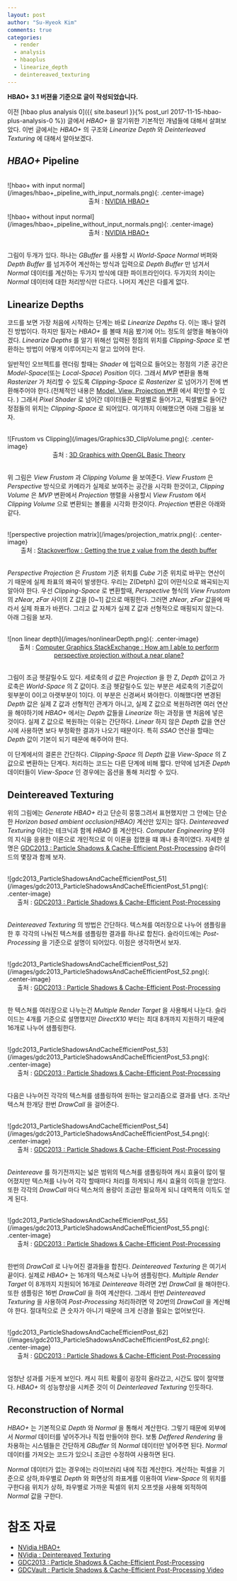 ```yaml
---
layout: post
author: "Su-Hyeok Kim"
comments: true
categories:
  - render
  - analysis
  - hbaoplus
  - linearize_depth
  - deintereaved_texturing
---
```


__HBAO+ 3.1 버젼을 기준으로 글이 작성되었습니다.__

이전 [hbao plus analysis 0]({{ site.baseurl }}{% post_url 2017-11-15-hbao-plus-analysis-0 %}) 글에서 _HBAO+_ 을 알기위한 기본적인 개념들에 대해서 살펴보았다. 이번 글에서는 _HBAO+_ 의 구조와 _Linearize Depth_ 와 _Deinterleaved Texturing_ 에 대해서 알아보겠다.

## _HBAO+_ Pipeline

<br/>
![hbao+ with input normal](/images/hbao+_pipeline_with_input_normals.png){: .center-image}
<center>출처 : <a href="http://docs.nvidia.com/gameworks/content/gameworkslibrary/visualfx/hbao/index.html">NVIDIA HBAO+</a>
</center>

<br/>
![hbao+ without input normal](/images/hbao+_pipeline_without_input_normals.png){: .center-image}
<center>출처 : <a href="http://docs.nvidia.com/gameworks/content/gameworkslibrary/visualfx/hbao/index.html">NVIDIA HBAO+</a>
</center>
<br/>

그림이 두개가 있다. 하나는 _GBuffer_ 를 사용할 시 _World-Space Normal_ 버퍼와 _Depth Buffer_ 를 넘겨주어 계산하는 방식과 입력으로 _Depth Buffer_ 만 넘겨서 _Normal_ 데이터를 계산하는 두가지 방식에 대한 파이프라인이다. 두가지의 차이는 _Normal_ 데이터에 대한 처리방식만 다르다. 나머지 계산은 다를게 없다.

## Linearize Depths

코드를 보면 가장 처음에 시작하는 단계는 바로 _Linearize Depths_ 다. 이는 꽤나 알려진 방법이다. 하지만 필자는 _HBAO+_ 를 볼때 처음 봤기에 어느 정도의 설명을 해놓아야겠다. _Linearize Depths_ 를 알기 위해선 입력된 정점의 위치를 _Clipping-Space_ 로 변환하는 방법이 어떻게 이루어지는지 알고 있어야 한다.

일반적인 오브젝트를 렌더링 할때는 _Shader_ 에 입력으로 들어오는 정점의 기준 공간은 _Model-Space_(또는 _Local-Space_) _Position_ 이다. 그래서 _MVP_ 변환을 통해 _Rasterizer_ 가 처리할 수 있도록 _Clipping-Space_ 로 _Rasterizer_ 로 넘어가기 전에 변환해주어야 한다.(전체적인 내용은 [Model, View, Projection 변환](https://docs.google.com/presentation/d/10VzsjfifKJlRTHDlBq7e8vNBTu4D5jOWUF87KYYGwlk/edit#slide=id.g25f88339be_0_0) 에서 확인할 수 있다.
) 그래서 _Pixel Shader_ 로 넘어간 데이터들은 픽셀별로 들어가고, 픽셀별로 들어간 정점들의 위치는 _Clipping-Space_ 로 되어있다. 여기까지 이해했으면 아래 그림을 보자.

<br/>
![Frustom vs Clipping](/images/Graphics3D_ClipVolume.png){: .center-image}
<center>출처 : <a href="https://www.ntu.edu.sg/home/ehchua/programming/opengl/CG_BasicsTheory.html">3D Graphics with OpenGL Basic Theory</a>
</center>
<br/>

위 그림은 _View Frustom_ 과 _Clipping Volume_ 을 보여준다. _View Frustom_ 은 _Perspective_ 방식으로 카메라가 실제로 보여주는 공간을 시각화 한것이고, _Clipping Volume_ 은 _MVP_ 변환에서 _Projection_ 행렬을 사용할시 _View Frustom_ 에서 _Clipping Volume_ 으로 변환되는 볼륨을 시각화 한것이다. _Projection_ 변환은 아래와 같다.

<br/>
![perspective projection matrix](/images/projection_matrix.png){: .center-image}
<center>출처 : <a href="https://stackoverflow.com/questions/6652253/getting-the-true-z-value-from-the-depth-buffer
">Stackoverflow : Getting the true z value from the depth buffer</a>
</center>
<br/>

_Perspective Projection_ 은 _Frustom_ 기준 위치를 _Cube_ 기준 위치로 바꾸는 연산이기 때문에 실제 좌표의 왜곡이 발생한다. 우리는 Z(Detph) 값이 어떤식으로 왜곡되는지 알아야 한다. 우선 _Clipping-Space_ 로 변환할때, _Perspective_ 형식의 _View Frustom_ 의 _zNear_, _zFar_ 사이의 Z 값을 [0~1] 값으로 매핑한다. 그러면 _zNear_, _zFar_ 값을에 따라서 실제 좌표가 바뀐다. 그리고 값 자체가 실제 Z 값과 선형적으로 매핑되지 않는다. 아래 그림을 보자.

<br/>
![non linear depth](/images/nonlinearDepth.png){: .center-image}
<center>출처 : <a href="https://computergraphics.stackexchange.com/questions/5116/how-am-i-able-to-perform-perspective-projection-without-a-near-plane">Computer Graphics StackExchange : How am I able to perform perspective projection without a near plane?</a>
</center>
<br/>

그림이 조금 헷갈릴수도 있다. 세로축의 _d_ 값은 _Projection_ 을 한 Z, _Depth_ 값이고 가로축은 _World-Space_ 의 Z 값이다. 조금 헷갈릴수도 있는 부분은 세로축의 기준값이 윗부분이 0이고 아랫부분이 1이다. 이 부분은 신경써서 봐야한다. 이해했다면 변경된 _Depth_ 값은 실제 Z 값과 선형적인 관계가 아니고, 실제 Z 값으로 복원하려면 여러 연산을 해야하기에 _HBAO+_ 에서는 _Depth_ 값들을 _Linearize_ 하는 과정을 맨 처음에 넣은 것이다. 실제 Z 값으로 복원하는 이유는 간단하다. _Linear_ 하지 않은 _Depth_ 값을 연산시에 사용하면 보다 부정확한 결과가 나오기 때문이다. 특히 _SSAO_ 연산을 할때는 _Depth_ 값이 기본이 되기 때문에 해주어야 한다.

이 단계에서의 결론은 간단하다. _Clipping-Space_ 의 _Depth_ 값을 _View-Space_ 의 Z 값으로 변환하는 단계다. 처리하는 코드는 다른 단계에 비해 짧다. 만약에 넘겨준 _Depth_ 데이터들이 _View-Space_ 인 경우에는 옵션을 통해 처리할 수 있다.

## Deintereaved Texturing

위의 그림에는 _Generate HBAO+_ 라고 단순히 뭉뚱그려서 표현했지만 그 안에는 단순한 _Horizon based ambient occlusion(HBAO)_ 계산만 있지는 않다. _Deintereaved Texturing_ 이라는 테크닉과 함께 _HBAO_ 를 계산한다. _Computer Engineering_ 분야의 지식을 응용한 이론으로 개인적으로 이 이론을 접했을 떄 꽤나 충격이였다. 자세한 설명은 [GDC2013 : Particle Shadows & Cache-Efficient Post-Processing](https://developer.nvidia.com/sites/default/files/akamai/gamedev/docs/BAVOIL_ParticleShadowsAndCacheEfficientPost.pdf) 슬라이드의 몇장과 함께 보자.

<br/>
![gdc2013_ParticleShadowsAndCacheEfficientPost_51](/images/gdc2013_ParticleShadowsAndCacheEfficientPost_51.png){: .center-image}
<center>출처 : <a href="https://developer.nvidia.com/sites/default/files/akamai/gamedev/docs/BAVOIL_ParticleShadowsAndCacheEfficientPost.pdf">GDC2013 : Particle Shadows & Cache-Efficient Post-Processing</a>
</center>
<br/>

_Deintereaved Texturing_ 의 방법은 간단하다. 텍스쳐를 여러장으로 나누어 샘플링을 한 후 각각의 나눠진 텍스쳐를 샘플링한 결과를 하나로 합친다. 슬라이드에는 _Post-Processing_ 을 기준으로 설명이 되어있다. 이점은 생각하면서 보자.

<br/>
![gdc2013_ParticleShadowsAndCacheEfficientPost_52](/images/gdc2013_ParticleShadowsAndCacheEfficientPost_52.png){: .center-image}
<center>출처 : <a href="https://developer.nvidia.com/sites/default/files/akamai/gamedev/docs/BAVOIL_ParticleShadowsAndCacheEfficientPost.pdf">GDC2013 : Particle Shadows & Cache-Efficient Post-Processing</a>
</center>
<br/>

한 텍스쳐를 여러장으로 나누는건 _Multiple Render Target_ 을 사용해서 나눈다. 슬라이드는 4개를 기준으로 설명했지만 _DirectX10_ 부터는 최대 8개까지 지원하기 때문에 16개로 나누어 샘플링한다.

<br/>
![gdc2013_ParticleShadowsAndCacheEfficientPost_53](/images/gdc2013_ParticleShadowsAndCacheEfficientPost_53.png){: .center-image}
<center>출처 : <a href="https://developer.nvidia.com/sites/default/files/akamai/gamedev/docs/BAVOIL_ParticleShadowsAndCacheEfficientPost.pdf">GDC2013 : Particle Shadows & Cache-Efficient Post-Processing</a>
</center>
<br/>

다음은 나누어진 각각의 텍스쳐를 샘플링하여 원하는 알고리즘으로 결과를 낸다. 조각난 텍스쳐 한개당 한번 _DrawCall_ 을 걸어준다.

<br/>
![gdc2013_ParticleShadowsAndCacheEfficientPost_54](/images/gdc2013_ParticleShadowsAndCacheEfficientPost_54.png){: .center-image}
<center>출처 : <a href="https://developer.nvidia.com/sites/default/files/akamai/gamedev/docs/BAVOIL_ParticleShadowsAndCacheEfficientPost.pdf">GDC2013 : Particle Shadows & Cache-Efficient Post-Processing</a>
</center>
<br/>

_Deintereave_ 를 하기전까지는 넓은 범위의 텍스쳐를 샘플링하여 캐시 효율이 많이 떨어졌지만 텍스쳐를 나누어 각각 할때마다 처리를 하게되니 캐시 효율의 이득을 얻었다. 또한 각각의 _DrawCall_ 마다 텍스쳐의 용량이 조금만 필요하게 되니 대역폭의 이득도 얻게 된다.

<br/>
![gdc2013_ParticleShadowsAndCacheEfficientPost_55](/images/gdc2013_ParticleShadowsAndCacheEfficientPost_55.png){: .center-image}
<center>출처 : <a href="https://developer.nvidia.com/sites/default/files/akamai/gamedev/docs/BAVOIL_ParticleShadowsAndCacheEfficientPost.pdf">GDC2013 : Particle Shadows & Cache-Efficient Post-Processing</a>
</center>
<br/>

한번의 _DrawCall_ 로 나누어진 결과들을 합친다. _Deintereaved Texturing_ 은 여기서 끝이다. 실제로 _HBAO+_ 는 16개의 텍스쳐로 나누어 샘플링한다. _Multiple Render Target_ 이 8개까지 지원되어 16개로 _Deintereave_ 하려면 2번 _DrawCall_ 을 해야한다. 또한 샘플링은 16번 _DrawCall_ 을 하여 계산한다. 그래서 한번 _Deintereaved Texturing_ 을 사용하여 _Post-Processing_ 처리하려면 약 20번의 _DrawCall_ 을 계산해야 한다. 절대적으로 큰 숫자가 아니기 때문에 크게 신경쓸 필요는 없어보인다.

<br/>
![gdc2013_ParticleShadowsAndCacheEfficientPost_62](/images/gdc2013_ParticleShadowsAndCacheEfficientPost_62.png){: .center-image}
<center>출처 : <a href="https://developer.nvidia.com/sites/default/files/akamai/gamedev/docs/BAVOIL_ParticleShadowsAndCacheEfficientPost.pdf">GDC2013 : Particle Shadows & Cache-Efficient Post-Processing</a>
</center>
<br/>

엄청난 성과를 거둔게 보인다. 캐시 히트 확률이 굉장히 올라갔고, 시간도 많이 절약했다. _HBAO+_ 의 성능향상을 시켜준 것이 이 _Deinterleaved Texturing_ 인듯하다.

## Reconstruction of Normal

_HBAO+_ 는 기본적으로 _Depth_ 와 _Normal_ 을 통해서 계산한다. 그렇기 때문에 외부에서 _Normal_ 데이터를 넣어주거나 직접 만들어야 한다. 보통 _Deffered Rendering_ 을 차용하는 시스템들은 간단하게 _GBuffer_ 의 _Normal_ 데이터만 넣어주면 된다. _Normal_ 데이터를 가져오는 코드가 있으니 조금만 수정하여 사용하면 된다.

_Normal_ 데이터가 없는 경우에는 라이브러리 내에 직접 계산한다. 계산하는 픽셀을 기준으로 상하,좌우별로 _Depth_ 와 화면상의 좌표계를 이용하여 _View-Space_ 의 위치를 구한다음 위치가 상하, 좌우별로 가까운 픽셀의 위치 오프셋을 사용해 외적하여 _Normal_ 값을 구한다.

# 참조 자료

 - [NVidia HBAO+](http://docs.nvidia.com/gameworks/content/gameworkslibrary/visualfx/hbao/index.html)
 - [NVidia : Deintereaved Texturing](https://developer.nvidia.com/sites/default/files/akamai/gameworks/samples/DeinterleavedTexturing.pdf)
 - [GDC2013 : Particle Shadows & Cache-Efficient Post-Processing](https://developer.nvidia.com/sites/default/files/akamai/gamedev/docs/BAVOIL_ParticleShadowsAndCacheEfficientPost.pdf)
 - [GDCVault : Particle Shadows & Cache-Efficient Post-Processing Video](http://www.gdcvault.com/play/1017623/Advanced-Visual-Effects-with-DirectX)
